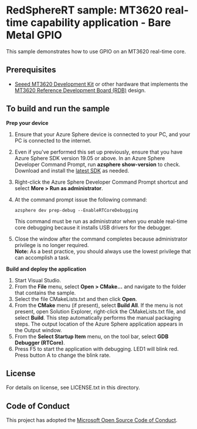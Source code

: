 ﻿# RedSphereRT sample: MT3620 real-time capability application - Bare Metal GPIO

This sample demonstrates how to use GPIO on an MT3620 real-time core. 
  
## Prerequisites

- [Seeed MT3620 Development Kit](https://aka.ms/azurespheredevkits) or other hardware that implements the [MT3620 Reference Development Board (RDB)](https://docs.microsoft.com/azure-sphere/hardware/mt3620-reference-board-design) design.

## To build and run the sample

**Prep your device**

1. Ensure that your Azure Sphere device is connected to your PC, and your PC is connected to the internet.
1. Even if you've performed this set up previously, ensure that you have Azure Sphere SDK version 19.05 or above. In an Azure Sphere Developer Command Prompt, run **azsphere show-version** to check. Download and install the [latest SDK](https://aka.ms/AzureSphereSDKDownload) as needed.
1. Right-click the Azure Sphere Developer Command Prompt shortcut and select **More > Run as administrator**.
1. At the command prompt issue the following command:

   ```
   azsphere dev prep-debug --EnableRTCoreDebugging
   ```

   This command must be run as administrator when you enable real-time core debugging because it installs USB drivers for the debugger.
1. Close the window after the command completes because administrator privilege is no longer required.  
    **Note:** As a best practice, you should always use the lowest privilege that can accomplish a task.

**Build and deploy the application**

1. Start Visual Studio.
1. From the **File** menu, select **Open > CMake...** and navigate to the folder that contains the sample.
1. Select the file CMakeLists.txt and then click **Open**.
1. From the **CMake** menu (if present), select **Build All**. If the menu is not present, open Solution Explorer, right-click the CMakeLists.txt file, and select **Build**. This step automatically performs the manual packaging steps. The output location of the Azure Sphere application appears in the Output window.
1. From the **Select Startup Item** menu, on the tool bar, select **GDB Debugger (RTCore)**.
1. Press F5 to start the application with debugging. LED1 will blink red. Press button A to change the blink rate.

## License

For details on license, see LICENSE.txt in this directory.

## Code of Conduct

This project has adopted the [Microsoft Open Source Code of Conduct](https://opensource.microsoft.com/codeofconduct/).